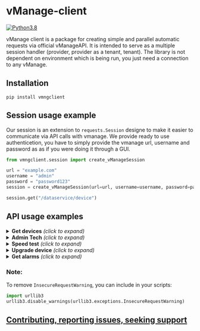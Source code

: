 # vManage-client
[![Python3.8](https://img.shields.io/static/v1?label=Python&logo=Python&color=3776AB&message=3.8)](https://www.python.org/)

vManage client is a package for creating simple and parallel automatic requests via official vManageAPI. It is intended to serve as a multiple session handler (provider, provider as a tenant, tenant). The library is not dependent on environment which is being run, you just need a connection to any vManage.

## Installation
```console
pip install vmngclient
```

## Session usage example
Our session is an extension to `requests.Session` designe to make it easier to communicate via API calls with vmanage. We provide ready to use authenticetion, you have to simply provide the vmanage url, username and password as as if you were doing it through a GUI. 
```python
from vmngclient.session import create_vManageSession

url = "example.com"
username = "admin"
password = "password123"
session = create_vManageSession(url=url, username=username, password=password)

session.get("/dataservice/device")
```

## API usage examples

<details>
    <summary> <b>Get devices</b> <i>(click to expand)</i></summary>

```python
devices = session.api.devices.get()
```

</details>

<details>
    <summary> <b>Admin Tech</b> <i>(click to expand)</i></summary>

```Python
admin_tech_file = session.api.admin_tech.generate("172.16.255.11")
admintech.download(admin_tech_file)
admintech.delete(admin_tech_file)
```
</details>

<details>
    <summary> <b>Speed test</b> <i>(click to expand)</i></summary>

```python
devices = session.api.devices.get()
speedtest = session.api.speedtest.speedtest(devices[0], devices[1])
```

</details>

<details>
    <summary> <b>Upgrade device</b> <i>(click to expand)</i></summary>

```python
# Prepare devices list
vsmarts = [device for device in DevicesAPI(session).devices
            if device .personality == Personality.VSMART]
software_image = "viptela-20.7.2-x86_64.tar.gz"

# Upload image
session.api.repository.upload_image(software_image)

# Upgrade
software_action = SoftwareActionAPI(session, DeviceCategory.VEDGES)
software_action_id = software_action.upgrade_software(vsmarts,
    InstallSpecHelper.CEDGE.value, reboot = False, sync = True, software_image=software_image)

# Check action status
wait_for_completed(session, software_action_id, 3000)
```

</details>

<details>
    <summary> <b>Get alarms</b> <i>(click to expand)</i></summary>

```python
alarms = session.api.alarms.get()
```

</details>

### Note:
To remove `InsecureRequestWarning`, you can include in your scripts:
```Python
import urllib3
urllib3.disable_warnings(urllib3.exceptions.InsecureRequestWarning)
```

## [Contributing, reporting issues, seeking support](https://github.com/CiscoDevNet/vManage-client/blob/main/CONTRIBUTING.md)
